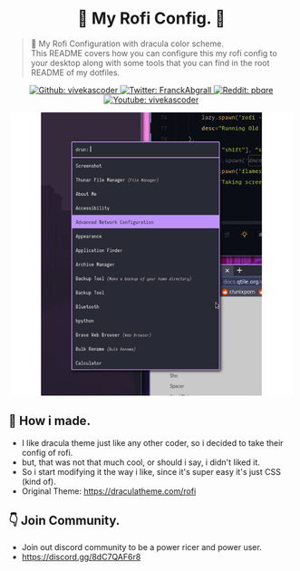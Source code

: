 <h1 align="center"> 📓 My Rofi Config. 👋</h1>

>  :dart: My Rofi Configuration with dracula color scheme. <br>This README covers how you can configure this my rofi config to your desktop along with some tools that you can find in the root README of my dotfiles.
<p align="center">
    <a href="https://github.com/vivekascoder">
    <img alt="Github: vivekascoder" src="https://img.shields.io/github/followers/vivekascoder?style=social" target="_blank" />
    </a>
    <a href="https://twitter.com/vivekascoder">
    <img alt="Twitter: FranckAbgrall" src="https://img.shields.io/twitter/follow/vivekascoder.svg?style=social" target="_blank" />
    </a>
    <a href="https://www.reddit.com/user/pbqre">
    <img alt="Reddit: pbqre" src="https://img.shields.io/reddit/user-karma/combined/pbqre?style=social" target="_blank" />
    </a>
    <a href="https://www.youtube.com/channel/UC1uPwKU2VB9d1COLsyT4_GA">
    <img alt="Youtube: vivekascoder" src="https://img.shields.io/youtube/channel/subscribers/UC1uPwKU2VB9d1COLsyT4_GA?style=social" target="_blank" />
    </a>
</p>
<p align="center">
    <img src="./rofi.png">
</p>

##  :file_folder: How i made.
- I like dracula theme just like any other coder, so i decided to take their config of rofi.
- but, that was not that much cool, or should i say, i didn't liked it.
- So i start modifying it the way i like, since it's super easy it's just CSS (kind of).
- Original Theme: https://draculatheme.com/rofi


##  :point_down: Join Community.
- Join out discord community to be a power ricer and power user.
- https://discord.gg/8dC7QAF6r8